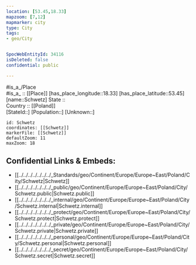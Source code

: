 ```yaml
---
location: [53.45,18.33] 
mapzoom: [7,12] 
mapmarker: city 
type: City
tags:
- geo/City


SpocWebEntityId: 34116
isDeleted: false
confidential: public

---
```

#is_a_/Place  
#is_a_ :: [[Place]] 
[has_place_longitude::18.33] 
[has_place_latitude::53.45] 
[name::Schwetz] 
State ::  
Country :: [[Poland]]  
[StateId::] 
[Population::] 
[Unknown::] 


```leaflet
id: Schwetz
coordinates: [[Schwetz]] 
markerFile: [[Schwetz]] 
defaultZoom: 11 
maxZoom: 18
```


## Confidential Links & Embeds: 
- [[../../../../../../../_Standards/geo/Continent/Europe/Europe~East/Poland/City/Schwetz|Schwetz]] 
- [[../../../../../../../_public/geo/Continent/Europe/Europe~East/Poland/City/Schwetz.public|Schwetz.public]] 
- [[../../../../../../../_internal/geo/Continent/Europe/Europe~East/Poland/City/Schwetz.internal|Schwetz.internal]] 
- [[../../../../../../../_protect/geo/Continent/Europe/Europe~East/Poland/City/Schwetz.protect|Schwetz.protect]] 
- [[../../../../../../../_private/geo/Continent/Europe/Europe~East/Poland/City/Schwetz.private|Schwetz.private]] 
- [[../../../../../../../_personal/geo/Continent/Europe/Europe~East/Poland/City/Schwetz.personal|Schwetz.personal]] 
- [[../../../../../../../_secret/geo/Continent/Europe/Europe~East/Poland/City/Schwetz.secret|Schwetz.secret]] 
